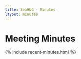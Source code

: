 ```yaml
---
title: SeaHUG - Minutes
layout: minutes
---
```


# Meeting Minutes

{% include recent-minutes.html %}
